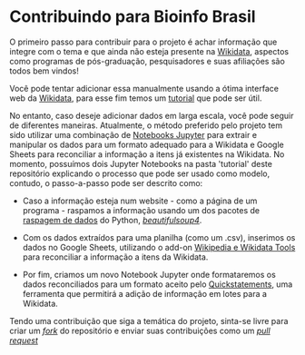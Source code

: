 # Contribuindo para Bioinfo Brasil

O primeiro passo para contribuir para o projeto é achar informação que integre com o tema e que ainda não esteja presente na [Wikidata](https://www.wikidata.org/wiki/Wikidata:Main_Page),
aspectos como programas de pós-graduação,
pesquisadores e suas afiliações são todos bem vindos!

Você pode tentar adicionar essa manualmente usando a ótima interface web da [Wikidata](https://www.wikidata.org/wiki/Wikidata:Main_Page),
para esse fim temos um [tutorial](https://lubianat.github.io/bioinfo_brasil/tutorial.html) que pode ser útil.

No entanto, caso deseje adicionar dados em larga escala, você pode seguir de diferentes maneiras.
Atualmente, o método preferido pelo projeto tem sido utilizar uma combinação de [Notebooks Jupyter](https://pt.wikipedia.org/wiki/Projeto_Jupyter)
para extrair e manipular os dados para um formato adequado para a Wikidata e
Google Sheets para reconciliar a informação a itens já existentes na Wikidata.
No momento,
possuímos dois Jupyter Notebooks na pasta 'tutorial' deste repositório explicando o processo que pode ser usado como modelo, contudo,
o passo-a-passo pode ser descrito como:

- Caso a informação esteja num website - como a página de um programa - raspamos a informação usando um dos pacotes de [raspagem de dados](https://pt.wikipedia.org/wiki/Raspagem_de_dados) do Python, [_beautifulsoup4_](https://www.crummy.com/software/BeautifulSoup/).

- Com os dados extraídos para uma planilha (como um .csv),
  inserimos os dados no Google Sheets, utilizando o add-on [Wikipedia e Wikidata Tools](https://workspace.google.com/marketplace/app/wikipedia_and_wikidata_tools/595109124715) para reconciliar a informação a itens da Wikidata.

- Por fim, criamos um novo Notebook Jupyter onde formataremos os dados reconciliados para um formato aceito pelo [Quickstatements](https://www.wikidata.org/wiki/Help:QuickStatements),
  uma ferramenta que permitirá a adição de informação em lotes para a Wikidata.

Tendo uma contribuição que siga a temática do projeto,
sinta-se livre para criar um [_fork_](https://docs.github.com/pt/get-started/quickstart/fork-a-repo) do repositório e enviar suas contribuições como um [_pull request_](https://docs.github.com/pt/pull-requests/collaborating-with-pull-requests/proposing-changes-to-your-work-with-pull-requests/creating-a-pull-request)
